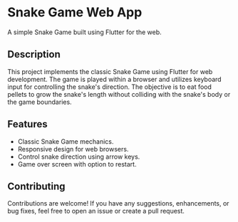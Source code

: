 # Snake Game Web App

A simple Snake Game built using Flutter for the web.

## Description

This project implements the classic Snake Game using Flutter for web development. The game is played within a browser and utilizes keyboard input for controlling the snake's direction. The objective is to eat food pellets to grow the snake's length without colliding with the snake's body or the game boundaries.

## Features

- Classic Snake Game mechanics.
- Responsive design for web browsers.
- Control snake direction using arrow keys.
- Game over screen with option to restart.

## Contributing

Contributions are welcome! If you have any suggestions, enhancements, or bug fixes, feel free to open an issue or create a pull request.
